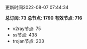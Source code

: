 更新时间2022-08-07 07:44:34

**总订阅: 73**
**总节点: 1790**
**有效节点: 716**
- v2ray节点: 75
- ss节点: 438
- trojan节点: 203
